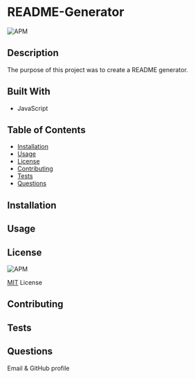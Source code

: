 # README-Generator
![APM](https://img.shields.io/badge/License-MIT-brightgreen)

## Description

The purpose of this project was to create a README generator.

## Built With

* JavaScript

## Table of Contents
- [Installation](#Installation)
- [Usage](#Usage)
- [License](#License)
- [Contributing](#Contributing)
- [Tests](#Tests)
- [Questions](#Questions)

## Installation

## Usage

## License
![APM](https://img.shields.io/badge/License-MIT-brightgreen)

[MIT](https://choosealicense.com/licenses/mit/#) License

## Contributing

## Tests

## Questions

Email & GitHub profile